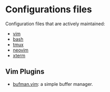 Configurations files
====================

Configuration files that are actively maintained:

- [vim](./vim/.vimrc)
- [bash](./bash/.bashrc)
- [tmux](./tmux/.tmux.conf)
- [neovim](./nvim/init.vim)
- [xterm](./xterm/.Xressources)

Vim Plugins
-----------

* [bufman.vim](./vim/plugin/bufman.vim): a simple buffer manager.

